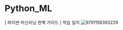 # Python_ML


[ 파이썬 머신러닝 완벽 가이드 ] 학습 일지
![9791158393229](https://github.com/suzzang2/Python_ML/assets/134358849/87a91078-63b8-462a-a2e2-f17003545c56)
